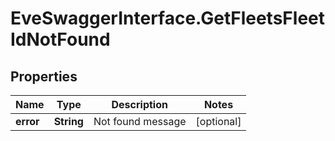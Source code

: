 # EveSwaggerInterface.GetFleetsFleetIdNotFound

## Properties
Name | Type | Description | Notes
------------ | ------------- | ------------- | -------------
**error** | **String** | Not found message | [optional] 


